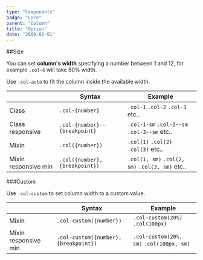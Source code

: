 ```yaml
---
type: "Components"
badge: "Core"
parent: "Column"
title: "Option"
date: "2000-02-01"
---
```


##Size

You can set **column's width** specifying a number between 1 and 12, for example `.col-6` will take 50% width.

Use `.col-auto` to fit the column inside the available width.

<div class="table--scroll">

|                         | Syntax                                    | Example                       |
| ----------------------- | ----------------------------------------- | ----------------------------- |
| Class                   | `.col-{number}`                           | `.col-1` `.col-2` `.col-3` etc..                |
| Class responsive        | `.col-{number}--{breakpoint}`             | `.col-1-sm` `.col-2--sm` `.col-3--sm` etc..                |
| Mixin                   | `.col({number})`                          | `.col(1)` `.col(2)` `.col(3)` etc..                     |
| Mixin responsive min    | `.col({number}, {breakpoint})`            | `.col(1, sm)` `.col(2, sm)` `.col(3, sm)` etc..                 |

</div>

<demo>
  <demovanilla src="vanilla/components/column/size" mode="grid">
  </demovanilla>
  <demovanilla src="vanilla/components/column/nested" mode="grid-nested">
  </demovanilla>
</demo>

###Custom

Use `.col-custom` to set column width to a custom value.

<div class="table--scroll">

|                         | Syntax                                    | Example                       |
| ----------------------- | ----------------------------------------- | ----------------------------- |
| Mixin                   | `.col-custom({number})`                   | `.col-custom(20%)` `.col(100px)`                     |
| Mixin responsive min    | `.col-custom({number}, {breakpoint})`     | `.col-custom(20%, sm)` `.col(100px, sm)`                 |

</div>

<demo>
  <demovanilla src="vanilla/components/column/custom" mode="grid">
  </demovanilla>
</demo>
